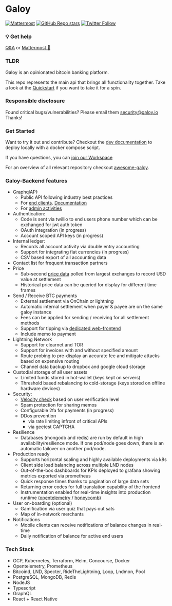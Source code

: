 # Galoy

[![Mattermost](https://img.shields.io/badge/chat-on%20mattermost-blue?style=social&logo=mattermost)](https://chat.galoy.io)
[![GitHub Repo stars](https://img.shields.io/github/stars/GaloyMoney/galoy?style=social)](https://github.com/GaloyMoney/galoy/stargazers)
[![Twitter Follow](https://img.shields.io/twitter/follow/GaloyMoney?style=social)](https://twitter.com/GaloyMoney)
### 💡 Get help
[Q&A](https://github.com/GaloyMoney/galoy/discussions) or [Mattermost 💬](https://chat.galoy.io)

### TLDR

Galoy is an opinionated bitcoin banking platform.

This repo represents the main api that brings all functionality together.
Take a look at the [Quickstart](./quickstart) if you want to take it for a spin.

### Responsible disclosure 

Found critical bugs/vulnerabilities?
Please email them security@galoy.io Thanks!

### Get Started

Want to try it out and contribute? Checkout the [dev documentation](./DEV.md) to deploy locally with a docker compose script.

If you have questions, you can [join our Workspace](https://chat.galoy.io)

For an overview of all relevant repository checkout [awesome-galoy](https://github.com/GaloyMoney/awesome-galoy).
### Galoy-Backend features

- GraphqlAPI:
  - Public API following industry best practices
  - For [end clients](./core/api/src/graphql/public/schema.graphql). [Documentation](https://galoymoney.github.io/galoy/)
  - For [admin activities](./core/api/src/graphql/admin/schema.graphql)
- Authentication:
  - Code is sent via twillio to end users phone number which can be exchanged for jwt auth token
  - OAuth integration (in progress)
  - Account scoped API keys (in progress)
- Internal ledger:
  - Records all account activity via double entry accounting
  - Support for integrating fiat currencies (in progress)
  - CSV based export of all accounting data
- Contact list for frequent transaction partners
- Price
  - Sub-second [price data](https://github.com/GaloyMoney/price) polled from largest exchanges to record USD value at settlement
  - Historical price data can be queried for display for different time frames
- Send / Receive BTC payments
  - External settlement via OnChain or lightning
  - Automatic internal settlement when payer & payee are on the same galoy instance
  - Fees can be applied for sending / receiving for all settlement methods
  - Support for tipping via [dedicated web-frontend](https://github.com/GaloyMoney/galoy-pay)
  - Include memo to payment
- Lightning Network
  - Support for clearnet and TOR
  - Support for invoices with and without specified amount
  - Route probing to pre-display an accurate fee and mitigate attacks based on expensive routing
  - Channel data backup to dropbox and google cloud storage
- Custodial storage of all user assets
  - Limited funds stored in hot-wallet (keys kept on servers)
  - Threshold based rebalancing to cold-storage (keys stored on offline hardware devices)
- Security:
  - [Velocity check](https://www.linkedin.com/pulse/velocity-checks-fraud-prevention-scott-stone/) based on user verification level
  - Spam protection for sharing memos
  - Configurable 2fa for payments (in progress)
  - DDos prevention 
    - via rate limiting infront of critical APIs
    - via geetest CAPTCHA
- Resilience
  - Databases (mongodb and redis) are run by default in high availability/resilience mode. If one pod/node goes down, there is an automatic failover on another pod/node.
- Production ready
  - Supports horizontal scaling and highly available deployments via k8s
  - Client side load balancing across multiple LND nodes
  - Out-of-the-box dashboards for KPIs deployed to grafana showing metrics exported via prometheus
  - Quick response times thanks to pagination of large data sets
  - Returning error codes for full translation capability of the frontend
  - Instrumentation enabled for real-time insights into production runtime ([opentelemetry](https://opentelemetry.io) / [honeycomb](https://www.honeycomb.io))
- User on-boarding (optional)
  - Gamification via user quiz that pays out sats
  - Map of in-network merchants
- Notifications
  - Mobile clients can receive notifications of balance changes in real-time
  - Daily notification of balance for active end users

### Tech Stack

- GCP, Kubernetes, Terraform, Helm, Concourse, Docker
- Opentelemetry, Prometheus
- Bitcoind, LND, Specter, RideTheLightning, Loop, Lndmon, Pool
- PostgreSQL, MongoDB, Redis
- NodeJS
- Typescript
- GraphQL
- React + React Native

